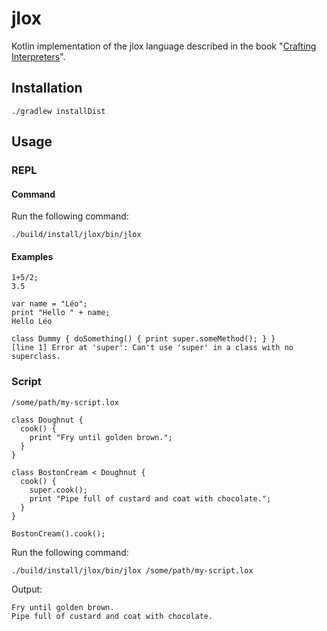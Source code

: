 # jlox

Kotlin implementation of the jlox language described in the book "[Crafting Interpreters](http://craftinginterpreters.com/)".

## Installation

```shell
./gradlew installDist
```

## Usage

### REPL

#### Command

Run the following command:
```shell
./build/install/jlox/bin/jlox
```

#### Examples

```
1+5/2;
3.5
```

```
var name = "Léo";
print "Hello " + name;
Hello Léo
```

```
class Dummy { doSomething() { print super.someMethod(); } }
[line 1] Error at 'super': Can't use 'super' in a class with no superclass.
```

### Script

`/some/path/my-script.lox`
```
class Doughnut {
  cook() {
    print "Fry until golden brown.";
  }
}

class BostonCream < Doughnut {
  cook() {
    super.cook();
    print "Pipe full of custard and coat with chocolate.";
  }
}

BostonCream().cook();
```

Run the following command:
```shell
./build/install/jlox/bin/jlox /some/path/my-script.lox
```

Output:
```
Fry until golden brown.
Pipe full of custard and coat with chocolate.
```